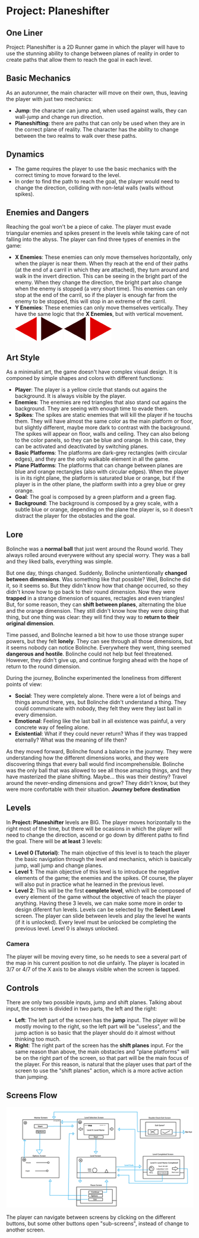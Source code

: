 # Project: Planeshifter
## One Liner
Project: Planeshifter is a 2D Runner game in which the player will have to use the stunning ability to change between planes of reality in order to create paths that allow them to reach the goal in each level.

## Basic Mechanics
As an autorunner, the main character will move on their own, thus, leaving the player with just two mechanics:
- **Jump**: the character can jump and, when used against walls, they can wall-jump and change run direction.
- **Planeshifting**: there are paths that can only be used when they are in the correct plane of reality. The character has the ability to change between the two realms to walk over these paths.

## Dynamics
- The game requires the player to use the basic mechanics with the correct timing to move forward to the level.
- In order to find the path to reach the goal, the player would need to change the direction, colliding with non-letal walls (walls without spikes).

## Enemies and Dangers
Reaching the goal won't be a piece of cake. The player must evade triangular enemies and spikes present in the levels while taking care of not falling into the abyss. The player can find three types of enemies in the game:
- **X Enemies**: These enemies can only move themselves horizontally, only when the player is near them. When thy reach at the end of their paths (at the end of a carril in which they are attached), they turn around and walk in the invert direction. This can be seeing in the bright part of the enemy. When they change the direction, the bright part also change when the enemy is stopped (a very short time). This enemies can only stop at the end of the carril, so if the player is enough far from the enemy to be stopped, this will stop in an extreme of the carril.
- **Y Enemies**: These enemies can only move themselves vertically. They have the same logic that the **X Enemies**, but with vertical movement.
![](https://github.com/Sanrro10/JanuaryProject/blob/main/Assets/Art/Sprites/horizontal_enemy_leftActive.png)
![](https://github.com/Sanrro10/JanuaryProject/blob/main/Assets/Art/Sprites/horizontal_enemy_rightActive.png)

## Art Style
As a minimalist art, the game doesn't have complex visual design. It is componed by simple shapes and colors with different functions:
- **Player**: The player is a yellow circle that stands out agains the background. It is always visible by the player.
- **Enemies**: The enemies are red triangles that also stand out agains the background. They are seeing with enough time to evade them.
- **Spikes**: The spikes are static enemies that will kill the player if he touchs them. They will have almost the same color as the main platform or floor, but slightly different, maybe more dark to contrast with the background. The spikes will appear on floor, walls and ceiling. They can also belong to the color panels, so they can be blue and orange. In this case, they can be activated and deactivated by switching planes.
- **Basic Platforms**: The platforms are dark-grey rectangles (with circular edges), and they are the only walkable element in all the game.
- **Plane Platforms**: The platforms that can change between planes are blue and orange rectangles (also with circular edges). When the player is in its right plane, the platform is saturated blue or orange, but if the player is in the other plane, the platform swith into a grey blue or grey orange.
- **Goal**: The goal is composed by a green platform and a green flag.
- **Background**: The background is composed by a grey scale, with a subtle blue or orange, depending on the plane the player is, so it doesn't distract the player for the obstacles and the goal.

## Lore
Bolinche was a **normal ball** that just went around the Round world. They always rolled around everywere without any special worry. They was a ball and they liked balls, everything was simple. 

But one day, things changed. Suddenly, Bolinche unintentionally **changed between dimensions**. Was something like that possible? Well, Bolinche did it, so it seems so. But they didn't know how that change occurred, so they didn't know how to go back to their round dimension. Now they were **trapped** in a strange dimension of squares, rectagles and even triangles! But, for some reason, they can **shift between planes**, alternating the blue and the orange dimension. They still didn't know how they were doing that thing, but one thing was clear: they will find they way to **return to their original dimension**.

Time passed, and Bolinche learned a bit how to use those strange super powers, but they felt **lonely**. They can see through all those dimensions, but it seems nobody can notice Bolinche. Everywhere they went, thing seemed **dangerous and hostile**. Bolinche could not help but feel threatened. However, they didn't give up, and continue forging ahead with the hope of return to the round dimension.

During the journey, Bolinche experimented the loneliness from different points of view:
- **Social**: They were completely alone. There were a lot of beings and things around there, yes, but Bolinche didn't understand a thing. They could communicate with nobody, they felt they were they last ball in every dimension.
- **Emotional**: Feeling like the last ball in all existence was painful, a very concrete way of feeling alone.
- **Existential**: What if they could never return? Whas if they was trapped eternally? What was the meaning of life then?

As they moved forward, Bolinche found a balance in the journey. They were understanding how the different dimensions works, and they were discovering things that every ball would find incomprehensible. Bolinche was the only ball that was allowed to see all those amazing things, and they have masterized the plane shifting. Maybe... this was their destiny? Travel around the never-ending dimensions and grow? They didn't know, but they were more confortable with their situation. **Journey before destination**

## Levels
In **Project: Planeshifter** levels are BIG. The player moves horizontally to the right most of the time, but there will be ocasions in which the player will need to change the direction, ascend or go down by different paths to find the goal.
There will be **at least** 3 levels:
- **Level 0 (Tutorial)**: The main objective of this level is to teach the player the basic navigation through the level and mechanics, which is basically jump, wall jump and change planes.
- **Level 1**: The main objective of this level is to introduce the negative elements of the game; the enemies and the spikes. Of course, the player will also put in practice what he learned in the previous level.
- **Level 2**: This will be the first **complete level**, which will be composed of every element of the game without the objective of teach the player anything.
Having these 3 levels, we can make some more in order to design diferent fun levels.
Levels can be selected by the **Select Level** screen. The player can slide between levels and play the level he wants (if it is unlocked). Every level must be unlocked be completing the previous level. Level 0 is always unlocked.

### Camera
The player will be moving every time, so he needs to see a several part of the map in his current position to not die unfairly. The player is located in 3/7 or 4/7 of the X axis to be always visible when the screen is tapped.

## Controls
There are only two possible inputs, jump and shift planes. Talking about input, the screen is divided in two parts, the left and the right:
- **Left**: The left part of the screen has the **jump** input. The player will be mostly moving to the right, so the left part will be "useless", and the jump action is so basic that the player should do it almost without thinking too much.
- **Right**: The right part of the screen has the **shift planes** input. For the same reason than above, the main obstacles and "plane platforms" will be on the right part of the screen, so that part will be the main focus of the player. For this reason, is natural that the player uses that part of the screen to use the "shift planes" action, which is a more active action than jumping.

## Screens Flow
![](https://github.com/Sanrro10/JanuaryProject/blob/main/Others/Screens%20Flow.png)

The player can navigate between screens by clicking on the different buttons, but some other buttons open "sub-screens", instead of change to another screen.
